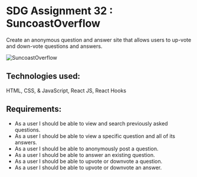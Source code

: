 # SDG Assignment 32 : SuncoastOverflow

Create an anonymous question and answer site that allows users to up-vote and down-vote questions and answers.

![SuncoastOverflow](https://github.com/codyb23/SDG-GIFS/blob/master/SuncoastOverflow.gif)

## Technologies used:
HTML, CSS, & JavaScript, React JS, React Hooks

## Requirements:
- As a user I should be able to view and search previously asked questions.
- As a user I should be able to view a specific question and all of its answers.
- As a user I should be able to anonymously post a question.
- As a user I should be able to answer an existing question.
- As a user I should be able to upvote or downvote a question.
- As a user I should be able to upvote or downvote an answer.
